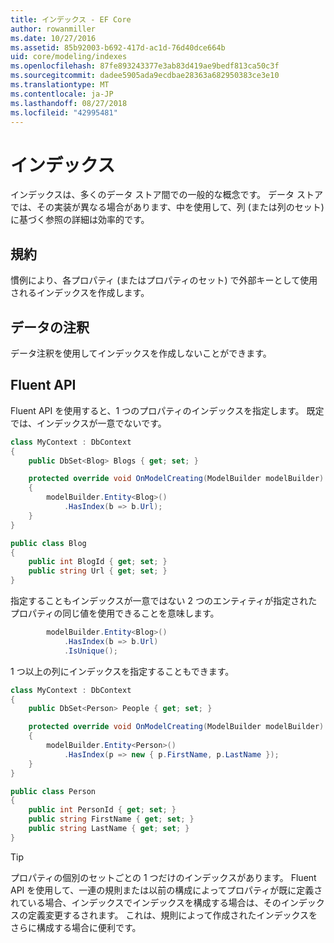 ```yaml
---
title: インデックス - EF Core
author: rowanmiller
ms.date: 10/27/2016
ms.assetid: 85b92003-b692-417d-ac1d-76d40dce664b
uid: core/modeling/indexes
ms.openlocfilehash: 87fe893243377e3ab83d419ae9bedf813ca50c3f
ms.sourcegitcommit: dadee5905ada9ecdbae28363a682950383ce3e10
ms.translationtype: MT
ms.contentlocale: ja-JP
ms.lasthandoff: 08/27/2018
ms.locfileid: "42995481"
---
```

# <a name="indexes"></a>インデックス

インデックスは、多くのデータ ストア間での一般的な概念です。 データ ストアでは、その実装が異なる場合があります、中を使用して、列 (または列のセット) に基づく参照の詳細は効率的です。

## <a name="conventions"></a>規約

慣例により、各プロパティ (またはプロパティのセット) で外部キーとして使用されるインデックスを作成します。

## <a name="data-annotations"></a>データの注釈

データ注釈を使用してインデックスを作成しないことができます。

## <a name="fluent-api"></a>Fluent API

Fluent API を使用すると、1 つのプロパティのインデックスを指定します。 既定では、インデックスが一意でないです。

<!-- [!code-csharp[Main](samples/core/Modeling/FluentAPI/Samples/Index.cs?highlight=7,8)] -->
``` csharp
class MyContext : DbContext
{
    public DbSet<Blog> Blogs { get; set; }

    protected override void OnModelCreating(ModelBuilder modelBuilder)
    {
        modelBuilder.Entity<Blog>()
            .HasIndex(b => b.Url);
    }
}

public class Blog
{
    public int BlogId { get; set; }
    public string Url { get; set; }
}
```

指定することもインデックスが一意ではない 2 つのエンティティが指定されたプロパティの同じ値を使用できることを意味します。

<!-- [!code-csharp[Main](samples/core/Modeling/FluentAPI/Samples/IndexUnique.cs?highlight=3)] -->
``` csharp
        modelBuilder.Entity<Blog>()
            .HasIndex(b => b.Url)
            .IsUnique();
```

1 つ以上の列にインデックスを指定することもできます。

<!-- [!code-csharp[Main](samples/core/Modeling/FluentAPI/Samples/IndexComposite.cs?highlight=7,8)] -->
``` csharp
class MyContext : DbContext
{
    public DbSet<Person> People { get; set; }

    protected override void OnModelCreating(ModelBuilder modelBuilder)
    {
        modelBuilder.Entity<Person>()
            .HasIndex(p => new { p.FirstName, p.LastName });
    }
}

public class Person
{
    public int PersonId { get; set; }
    public string FirstName { get; set; }
    public string LastName { get; set; }
}
```

> [!TIP]  
> プロパティの個別のセットごとの 1 つだけのインデックスがあります。 Fluent API を使用して、一連の規則または以前の構成によってプロパティが既に定義されている場合、インデックスでインデックスを構成する場合は、そのインデックスの定義変更するされます。 これは、規則によって作成されたインデックスをさらに構成する場合に便利です。
